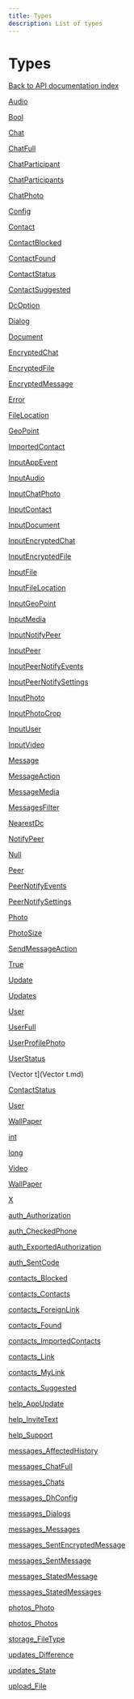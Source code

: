 ```yaml
---
title: Types
description: List of types
---
```

# Types  
[Back to API documentation index](..)


[Audio](Audio.md)<a name="Audio"></a>  

[Bool](Bool.md)<a name="Bool"></a>  

[Chat](Chat.md)<a name="Chat"></a>  

[ChatFull](ChatFull.md)<a name="ChatFull"></a>  

[ChatParticipant](ChatParticipant.md)<a name="ChatParticipant"></a>  

[ChatParticipants](ChatParticipants.md)<a name="ChatParticipants"></a>  

[ChatPhoto](ChatPhoto.md)<a name="ChatPhoto"></a>  

[Config](Config.md)<a name="Config"></a>  

[Contact](Contact.md)<a name="Contact"></a>  

[ContactBlocked](ContactBlocked.md)<a name="ContactBlocked"></a>  

[ContactFound](ContactFound.md)<a name="ContactFound"></a>  

[ContactStatus](ContactStatus.md)<a name="ContactStatus"></a>  

[ContactSuggested](ContactSuggested.md)<a name="ContactSuggested"></a>  

[DcOption](DcOption.md)<a name="DcOption"></a>  

[Dialog](Dialog.md)<a name="Dialog"></a>  

[Document](Document.md)<a name="Document"></a>  

[EncryptedChat](EncryptedChat.md)<a name="EncryptedChat"></a>  

[EncryptedFile](EncryptedFile.md)<a name="EncryptedFile"></a>  

[EncryptedMessage](EncryptedMessage.md)<a name="EncryptedMessage"></a>  

[Error](Error.md)<a name="Error"></a>  

[FileLocation](FileLocation.md)<a name="FileLocation"></a>  

[GeoPoint](GeoPoint.md)<a name="GeoPoint"></a>  

[ImportedContact](ImportedContact.md)<a name="ImportedContact"></a>  

[InputAppEvent](InputAppEvent.md)<a name="InputAppEvent"></a>  

[InputAudio](InputAudio.md)<a name="InputAudio"></a>  

[InputChatPhoto](InputChatPhoto.md)<a name="InputChatPhoto"></a>  

[InputContact](InputContact.md)<a name="InputContact"></a>  

[InputDocument](InputDocument.md)<a name="InputDocument"></a>  

[InputEncryptedChat](InputEncryptedChat.md)<a name="InputEncryptedChat"></a>  

[InputEncryptedFile](InputEncryptedFile.md)<a name="InputEncryptedFile"></a>  

[InputFile](InputFile.md)<a name="InputFile"></a>  

[InputFileLocation](InputFileLocation.md)<a name="InputFileLocation"></a>  

[InputGeoPoint](InputGeoPoint.md)<a name="InputGeoPoint"></a>  

[InputMedia](InputMedia.md)<a name="InputMedia"></a>  

[InputNotifyPeer](InputNotifyPeer.md)<a name="InputNotifyPeer"></a>  

[InputPeer](InputPeer.md)<a name="InputPeer"></a>  

[InputPeerNotifyEvents](InputPeerNotifyEvents.md)<a name="InputPeerNotifyEvents"></a>  

[InputPeerNotifySettings](InputPeerNotifySettings.md)<a name="InputPeerNotifySettings"></a>  

[InputPhoto](InputPhoto.md)<a name="InputPhoto"></a>  

[InputPhotoCrop](InputPhotoCrop.md)<a name="InputPhotoCrop"></a>  

[InputUser](InputUser.md)<a name="InputUser"></a>  

[InputVideo](InputVideo.md)<a name="InputVideo"></a>  

[Message](Message.md)<a name="Message"></a>  

[MessageAction](MessageAction.md)<a name="MessageAction"></a>  

[MessageMedia](MessageMedia.md)<a name="MessageMedia"></a>  

[MessagesFilter](MessagesFilter.md)<a name="MessagesFilter"></a>  

[NearestDc](NearestDc.md)<a name="NearestDc"></a>  

[NotifyPeer](NotifyPeer.md)<a name="NotifyPeer"></a>  

[Null](Null.md)<a name="Null"></a>  

[Peer](Peer.md)<a name="Peer"></a>  

[PeerNotifyEvents](PeerNotifyEvents.md)<a name="PeerNotifyEvents"></a>  

[PeerNotifySettings](PeerNotifySettings.md)<a name="PeerNotifySettings"></a>  

[Photo](Photo.md)<a name="Photo"></a>  

[PhotoSize](PhotoSize.md)<a name="PhotoSize"></a>  

[SendMessageAction](SendMessageAction.md)<a name="SendMessageAction"></a>  

[True](True.md)<a name="True"></a>  

[Update](Update.md)<a name="Update"></a>  

[Updates](Updates.md)<a name="Updates"></a>  

[User](User.md)<a name="User"></a>  

[UserFull](UserFull.md)<a name="UserFull"></a>  

[UserProfilePhoto](UserProfilePhoto.md)<a name="UserProfilePhoto"></a>  

[UserStatus](UserStatus.md)<a name="UserStatus"></a>  

[Vector t](Vector t.md)<a name="Vector t"></a>  

[ContactStatus](ContactStatus.md)<a name="ContactStatus"></a>  

[User](User.md)<a name="User"></a>  

[WallPaper](WallPaper.md)<a name="WallPaper"></a>  

[int](int.md)<a name="int"></a>  

[long](long.md)<a name="long"></a>  

[Video](Video.md)<a name="Video"></a>  

[WallPaper](WallPaper.md)<a name="WallPaper"></a>  

[X](X.md)<a name="X"></a>  

[auth\_Authorization](auth_Authorization.md)<a name="auth_Authorization"></a>  

[auth\_CheckedPhone](auth_CheckedPhone.md)<a name="auth_CheckedPhone"></a>  

[auth\_ExportedAuthorization](auth_ExportedAuthorization.md)<a name="auth_ExportedAuthorization"></a>  

[auth\_SentCode](auth_SentCode.md)<a name="auth_SentCode"></a>  

[contacts\_Blocked](contacts_Blocked.md)<a name="contacts_Blocked"></a>  

[contacts\_Contacts](contacts_Contacts.md)<a name="contacts_Contacts"></a>  

[contacts\_ForeignLink](contacts_ForeignLink.md)<a name="contacts_ForeignLink"></a>  

[contacts\_Found](contacts_Found.md)<a name="contacts_Found"></a>  

[contacts\_ImportedContacts](contacts_ImportedContacts.md)<a name="contacts_ImportedContacts"></a>  

[contacts\_Link](contacts_Link.md)<a name="contacts_Link"></a>  

[contacts\_MyLink](contacts_MyLink.md)<a name="contacts_MyLink"></a>  

[contacts\_Suggested](contacts_Suggested.md)<a name="contacts_Suggested"></a>  

[help\_AppUpdate](help_AppUpdate.md)<a name="help_AppUpdate"></a>  

[help\_InviteText](help_InviteText.md)<a name="help_InviteText"></a>  

[help\_Support](help_Support.md)<a name="help_Support"></a>  

[messages\_AffectedHistory](messages_AffectedHistory.md)<a name="messages_AffectedHistory"></a>  

[messages\_ChatFull](messages_ChatFull.md)<a name="messages_ChatFull"></a>  

[messages\_Chats](messages_Chats.md)<a name="messages_Chats"></a>  

[messages\_DhConfig](messages_DhConfig.md)<a name="messages_DhConfig"></a>  

[messages\_Dialogs](messages_Dialogs.md)<a name="messages_Dialogs"></a>  

[messages\_Messages](messages_Messages.md)<a name="messages_Messages"></a>  

[messages\_SentEncryptedMessage](messages_SentEncryptedMessage.md)<a name="messages_SentEncryptedMessage"></a>  

[messages\_SentMessage](messages_SentMessage.md)<a name="messages_SentMessage"></a>  

[messages\_StatedMessage](messages_StatedMessage.md)<a name="messages_StatedMessage"></a>  

[messages\_StatedMessages](messages_StatedMessages.md)<a name="messages_StatedMessages"></a>  

[photos\_Photo](photos_Photo.md)<a name="photos_Photo"></a>  

[photos\_Photos](photos_Photos.md)<a name="photos_Photos"></a>  

[storage\_FileType](storage_FileType.md)<a name="storage_FileType"></a>  

[updates\_Difference](updates_Difference.md)<a name="updates_Difference"></a>  

[updates\_State](updates_State.md)<a name="updates_State"></a>  

[upload\_File](upload_File.md)<a name="upload_File"></a>  

